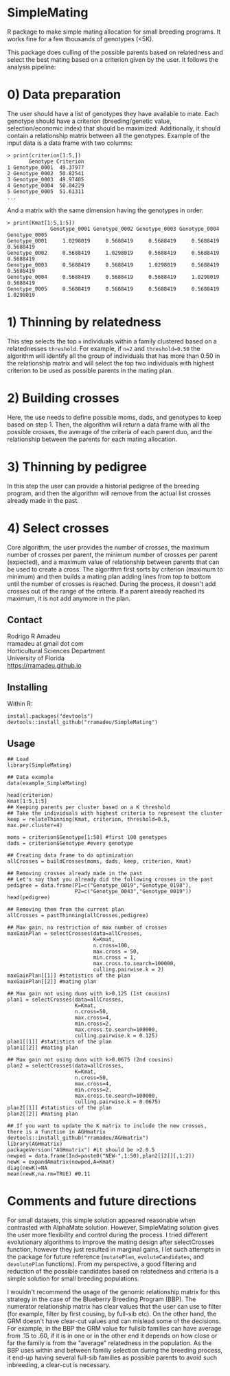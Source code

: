 # SimpleMating

R package to make simple mating allocation for small breeding programs. It works fine for a few thousands of genotypes (<5K).

This package does culling of the possible parents based on relatedness and select the best mating based on a criterion given by the user. It follows the analysis pipeline:

# 0) Data preparation
The user should have a list of genotypes they have available to mate. Each genotype should have a criterion (breeding/genetic value, selection/economic index) that should be maximized. Additionally, it should contain a relationship matrix between all the genotypes. Example of the input data is a data frame with two columns:

```{r, eval=FALSE}
> print(criterion[1:5,])
       Genotype Criterion
1 Genotype_0001  49.37977
2 Genotype_0002  50.82541
3 Genotype_0003  49.97405
4 Genotype_0004  50.84229
5 Genotype_0005  51.61311
...
```

And a matrix with the same dimension having the genotypes in order:
```{r, eval=FALSE}
> print(Kmat[1:5,1:5])
              Genotype_0001 Genotype_0002 Genotype_0003 Genotype_0004 Genotype_0005
Genotype_0001     1.0298019     0.5688419     0.5688419     0.5688419     0.5688419
Genotype_0002     0.5688419     1.0298019     0.5688419     0.5688419     0.5688419
Genotype_0003     0.5688419     0.5688419     1.0298019     0.5688419     0.5688419
Genotype_0004     0.5688419     0.5688419     0.5688419     1.0298019     0.5688419
Genotype_0005     0.5688419     0.5688419     0.5688419     0.5688419     1.0298019
```

# 1) Thinning by relatedness
This step selects the top `n` individuals within a family clustered based on a relatednesses `threshold`. For example, if `n=2` and `threshold=0.50` the algorithm will identify all the group of individuals that has more than 0.50 in the relationship matrix and will select the top two individuals with highest criterion to be used as possible parents in the mating plan.

# 2) Building crosses
Here, the use needs to define possible moms, dads, and genotypes to keep based on step 1. Then, the algorithm will return a data frame with all the possible crosses, the average of the criteria of each parent duo, and the relationship between the parents for each mating allocation.

# 3) Thinning by pedigree
In this step the user can provide a historial pedigree of the breeding program, and then the algorithm will remove from the actual list crosses already made in the past.

# 4) Select crosses
Core algorithm, the user provides the number of crosses, the maximum number of crosses per parent, the minimum number of crosses per parent (expected), and a maximum value of relationship between parents that can be used to create a cross. The algorithm first sorts by criterion (maximum to minimum) and then builds a mating plan adding lines from top to bottom until the number of crosses is reached. During the process, it doesn't add crosses out of the range of the criteria. If a parent already reached its maximum, it is not add anymore in the plan.

## Contact
Rodrigo R Amadeu  
rramadeu at gmail dot com  
Horticultural Sciences Department  
University of Florida  
https://rramadeu.github.io

## Installing
Within R:
```
install.packages("devtools")
devtools::install_github("rramadeu/SimpleMating")
```

## Usage
```
## Load 
library(SimpleMating)

## Data example
data(example_SimpleMating)

head(criterion)
Kmat[1:5,1:5]
## Keeping parents per cluster based on a K threshold
## Take the individuals with highest criteria to represent the cluster
keep = relateThinning(Kmat, criterion, threshold=0.5, max.per.cluster=4)

moms = criterion$Genotype[1:50] #first 100 genotypes
dads = criterion$Genotype #every genotype

## Creating data frame to do optimization
allCrosses = buildCrosses(moms, dads, keep, criterion, Kmat)

## Removing crosses already made in the past
## Let's say that you already did the following crosses in the past
pedigree = data.frame(P1=c("Genotype_0019","Genotype_0198"),
                      P2=c("Genotype_0043","Genotype_0019"))
head(pedigree)

## Removing them from the current plan
allCrosses = pastThinning(allCrosses,pedigree)

## Max gain, no restriction of max number of crosses
maxGainPlan = selectCrosses(data=allCrosses,
                            K=Kmat,
                            n.cross=100,
                            max.cross = 50,
                            min.cross = 1,
                            max.cross.to.search=100000,
                            culling.pairwise.k = 2)
maxGainPlan[[1]] #statistics of the plan
maxGainPlan[[2]] #mating plan

## Max gain not using duos with k>0.125 (1st cousins)
plan1 = selectCrosses(data=allCrosses,
                      K=Kmat,
                      n.cross=50,
                      max.cross=4,
                      min.cross=2,
                      max.cross.to.search=100000,
                      culling.pairwise.k = 0.125)
plan1[[1]] #statistics of the plan
plan1[[2]] #mating plan

## Max gain not using duos with k>0.0675 (2nd cousins)
plan2 = selectCrosses(data=allCrosses,
                      K=Kmat,
                      n.cross=50,
                      max.cross=4,
                      min.cross=2,
                      max.cross.to.search=100000,
                      culling.pairwise.k = 0.0675)
plan2[[1]] #statistics of the plan
plan2[[2]] #mating plan

## If you want to update the K matrix to include the new crosses, there is a function in AGHmatrix
devtools::install_github("rramadeu/AGHmatrix")
library(AGHmatrix)
packageVersion("AGHmatrix") #it should be >2.0.5
newped = data.frame(Ind=paste0("NEW-",1:50),plan2[[2]][,1:2])
newK = expandAmatrix(newped,A=Kmat)
diag(newK)=NA
mean(newK,na.rm=TRUE) #0.11
```

# Comments and future directions
For small datasets, this simple solution appeared reasonable when contrasted with AlphaMate solution. However, SimpleMating solution gives the user more flexibility and control during the process. I tried different evolutionary algorithms to improve the mating design after selectCrosses function, however they just resulted in marginal gains, I let such attempts in the package for future reference (`mutatePlan`, `evoluteCandidates`, and `devolutePlan` functions). From my perspective, a good filtering and reduction of the possible candidates based on relatedness and criteria is a simple solution for small breeding populations.

I wouldn't recommend the usage of the genomic relationship matrix for this strategy in the case of the Blueberry Breeding Program (BBP). The numerator relationship matrix has clear values that the user can use to filter (for example, filter by first cousing, by full-sib etc). On the other hand, the GRM doesn't have clear-cut values and can mislead some of the decisions. For example, in the BBP the GRM value for fullsib families can have average from .15 to .60, if it is in one or in the other end it depends on how close or far the family is from the "average" relatedness in the population. As the BBP uses within and between familiy selection during the breeding process, it end-up having several full-sib families as possible parents to avoid such inbreeding, a clear-cut is necessary.

